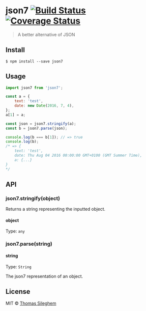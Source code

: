 # json7 [![Build Status](https://travis-ci.org/mastilver/json7.svg?branch=master)](https://travis-ci.org/mastilver/json7) [![Coverage Status](https://coveralls.io/repos/github/mastilver/json7/badge.svg?branch=master)](https://coveralls.io/github/mastilver/json7?branch=master)

> A better alternative of JSON


## Install

```
$ npm install --save json7
```


## Usage

```js
import json7 from 'json7';

const a = {
    text: 'test',
    date: new Date(2016, 7, 4),
};
a[1] = a;

const json = json7.stringify(a);
const b = json7.parse(json);

console.log(b === b[1]); // => true
console.log(b);
/* => {
    text: 'test',
    date: Thu Aug 04 2016 00:00:00 GMT+0100 (GMT Summer Time),
    a: {...}
}
*/  
```


## API

### json7.stringify(object)

Returns a string representing the inputted object.

#### object

Type: `any`


### json7.parse(string)

#### string

Type: `String`

The json7 representation of an object.

## License

MIT © [Thomas Sileghem](http://mastilver.com)
